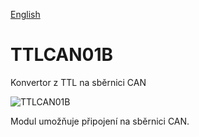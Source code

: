 
[English](./README.md)
<!--- module --->
# TTLCAN01B
<!--- Emodule --->

<!--- subtitle --->Konvertor z TTL na sběrnici CAN<!--- Esubtitle --->

![TTLCAN01B](/doc/img/TTLCAN01B_top_big.jpg)

<!--- description --->Modul umožňuje připojení na sběrnici CAN.<!--- Edescription --->
            
